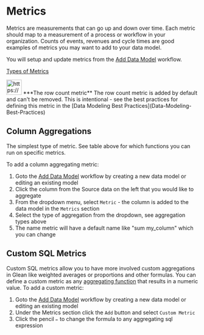 # Metrics

Metrics are measurements that can go up and down over time.  Each metric should map to a measurement of a process or workflow in your organization.  Counts of events, revenues and cycle times are good examples of metrics you may want to add to your data model.

You will setup and update metrics from the [Add Data Model](Add-Data-Model) workflow.

[Types of Metrics](Metrics-a3e540316d0040ea9787ef2c30cb7ab3/Types-of-Metrics-d548877c029b4c37a82767a310f86c55.csv)

<aside>
<img src="https://glean.io/img/icons/info-sign.svg" alt="https://glean.io/img/icons/info-sign.svg" width="40px" /> ***The row count metric**
The row count metric is added by default and can't be removed.  This is intentional - see the best practices for defining this metric in the [Data Modeling Best Practices](Data-Modeling-Best-Practices)

</aside>

## Column Aggregations

The simplest type of metric.  See table above for which functions you can run on specific metrics.

To add a column aggregating metric:

1. Goto the [Add Data Model](Add-Data-Model)  workflow by creating a new data model or editing an existing model
2. Click the column from the Source data on the left that you would like to aggregate
3. From the dropdown menu, select `Metric` - the column is added to the data model in the `Metrics` section
4. Select the type of aggregation from the dropdown, see aggregation types above
5. The name metric will have a default name like "sum my_column" which you can change

## Custom SQL Metrics

Custom SQL metrics allow you to have more involved custom aggregations in Glean like weighted averages or proportions and other formulas.  You can define a custom metric as any [aggregating function](https://www.datacamp.com/community/tutorials/aggregate-functions-sql) that results in a numeric value.  To add a custom metric:

1. Goto the [Add Data Model](Add-Data-Model)  workflow by creating a new data model or editing an existing model
2. Under the Metrics section click the `Add` button and select `Custom Metric`
3. Click the pencil `✏️` to change the formula to any aggregating sql expression
